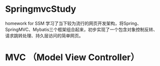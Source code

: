 # SpringmvcStudy
homework for SSM
    学习了当下较为流行的网页开发架构，将Spring、SpringMVC、Mybatis三个框架组合起来，初步实现了一个包含对象控制反转、请求跳转处理、持久层访问的简单网页。
# MVC （Model  View  Controller）
